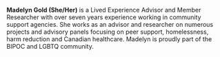 **Madelyn Gold (She/Her)** is a Lived Experience Advisor and Member Researcher with over seven years experience working in community support agencies. She works as an advisor and researcher on numerous projects and advisory panels focusing on peer support, homelessness, harm reduction and Canadian healthcare. Madelyn is proudly part of the BIPOC and LGBTQ community.